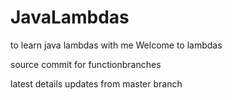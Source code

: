 # JavaLambdas
to learn java lambdas with me
Welcome to lambdas

source commit for functionbranches

latest details updates from master branch

